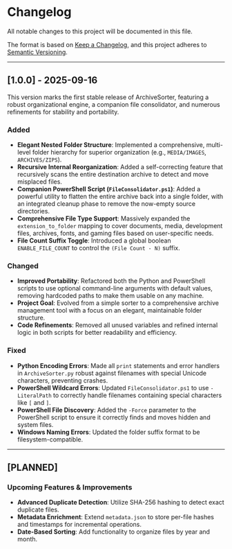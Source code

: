 # Changelog

All notable changes to this project will be documented in this file.

The format is based on [Keep a Changelog](https://keepachangelog.com/en/1.1.0/), and this project adheres to [Semantic Versioning](https://semver.org/spec/v2.0.0.html).

---

## [1.0.0] - 2025-09-16

This version marks the first stable release of ArchiveSorter, featuring a robust organizational engine, a companion file consolidator, and numerous refinements for stability and portability.

### Added
- **Elegant Nested Folder Structure**: Implemented a comprehensive, multi-level folder hierarchy for superior organization (e.g., `MEDIA/IMAGES`, `ARCHIVES/ZIPS`).
- **Recursive Internal Reorganization**: Added a self-correcting feature that recursively scans the entire destination archive to detect and move misplaced files.
- **Companion PowerShell Script (`FileConsolidator.ps1`)**: Added a powerful utility to flatten the entire archive back into a single folder, with an integrated cleanup phase to remove the now-empty source directories.
- **Comprehensive File Type Support**: Massively expanded the `extension_to_folder` mapping to cover documents, media, development files, archives, fonts, and gaming files based on user-specific needs.
- **File Count Suffix Toggle**: Introduced a global boolean `ENABLE_FILE_COUNT` to control the `(File Count - N)` suffix.

### Changed
- **Improved Portability**: Refactored both the Python and PowerShell scripts to use optional command-line arguments with default values, removing hardcoded paths to make them usable on any machine.
- **Project Goal**: Evolved from a simple sorter to a comprehensive archive management tool with a focus on an elegant, maintainable folder structure.
- **Code Refinements**: Removed all unused variables and refined internal logic in both scripts for better readability and efficiency.

### Fixed
- **Python Encoding Errors**: Made all `print` statements and error handlers in `ArchiveSorter.py` robust against filenames with special Unicode characters, preventing crashes.
- **PowerShell Wildcard Errors**: Updated `FileConsolidator.ps1` to use `-LiteralPath` to correctly handle filenames containing special characters like `[` and `]`.
- **PowerShell File Discovery**: Added the `-Force` parameter to the PowerShell script to ensure it correctly finds and moves hidden and system files.
- **Windows Naming Errors**: Updated the folder suffix format to be filesystem-compatible.

---

## [PLANNED]

### Upcoming Features & Improvements
- **Advanced Duplicate Detection**: Utilize SHA-256 hashing to detect exact duplicate files.
- **Metadata Enrichment**: Extend `metadata.json` to store per-file hashes and timestamps for incremental operations.
- **Date-Based Sorting**: Add functionality to organize files by year and month.